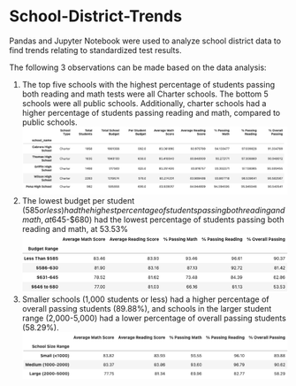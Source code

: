 # School-District-Trends

Pandas and Jupyter Notebook were used to analyze school district data to find trends relating to standardized test results.


The following 3 observations can be made based on the data analysis:

1. The top five schools with the highest percentage of students passing both reading and math tests were all Charter schools. The bottom 5 schools were all public schools. Additionally, charter schools had a higher percentage of students passing reading and math, compared to public schools.
![Charter Schools](images/charters.png)
2. The lowest budget per student ($585 or less) had the highest percentage of students passing both reading and math, at %90.37. Additionally, The highest budget per student ($645-$680) had the lowest percentage of students passing both reading and math, at 53.53%
![budget bins](images/budgets.png)
3. Smaller schools (1,000 students or less) had a higher percentage of overall passing students (89.88%), and schools in the larger student range (2,000-5,000) had a lower percentage of overall passing students (58.29%).
![size bins](images/sizes.png)

